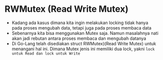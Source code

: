 # RWMutex (Read Write Mutex)

- Kadang ada kasus dimana kita ingin melakukan locking tidak hanya pada proses mengubah data, tetapi juga pada proses membaca data
- Sebenarnya kita bisa menggunakan Mutex saja. Namun masalahnya nati akan jadi rebutan antara proses membaca dan mengubah datanya
- Di Go-Lang telah disediakan struct RWMutex)(Read Write Mutex) untuk menangani hal ini. Dimana Mutex jenis ini memiliki dua lock, yakni `lock untuk Read dan lock untuk Write`
